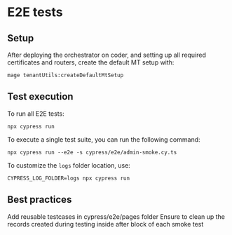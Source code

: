 # E2E tests

## Setup

After deploying the orchestrator on coder, and setting up all required
certificates and routers, create the default MT setup with:

```shell
mage tenantUtils:createDefaultMtSetup
```

## Test execution

To run all E2E tests:

```shell
npx cypress run
```

To execute a single test suite, you can run the following command:

```shell
npx cypress run --e2e -s cypress/e2e/admin-smoke.cy.ts
```

To customize the `logs` folder location, use:

```shell
CYPRESS_LOG_FOLDER=logs npx cypress run
```

## Best practices

Add reusable testcases in cypress/e2e/pages folder
Ensure to clean up the records created during testing inside after block of each smoke test
